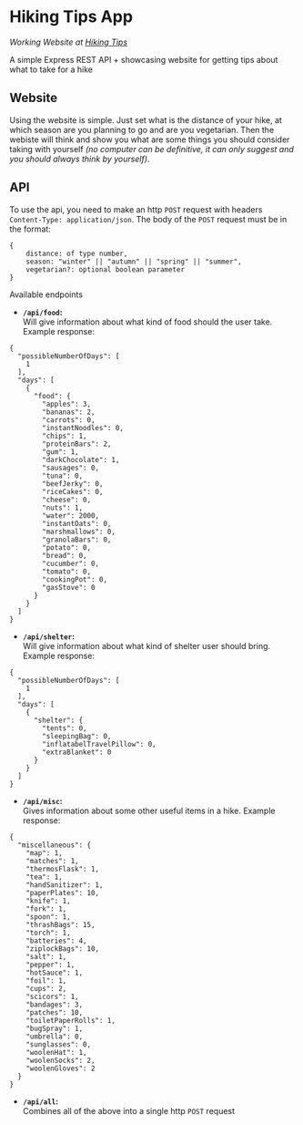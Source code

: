 # Hiking Tips App
*Working Website at [Hiking Tips]()*

A simple Express REST API + showcasing website for getting tips about what to take for a hike

## Website

Using the website is simple. Just set what is the distance of your hike, at which season are you planning to go and are you vegetarian. Then the webiste will think and show you what are some things you should consider taking with yourself *(no computer can be definitive, it can only suggest and you should always think by yourself)*.

## API

To use the api, you need to make an http `POST` request with headers `Content-Type: application/json`. The body of the `POST` request must be in the format:
```
{
    distance: of type number,
    season: "winter" || "autumn" || "spring" || "summer",
    vegetarian?: optional boolean parameter
}
```
Available endpoints
- **`/api/food`:**
<br>Will give information about what kind of food should the user take. Example response:
```
{
  "possibleNumberOfDays": [
    1
  ],
  "days": [
    {
      "food": {
        "apples": 3,
        "bananas": 2,
        "carrots": 0,
        "instantNoodles": 0,
        "chips": 1,
        "proteinBars": 2,
        "gum": 1,
        "darkChocolate": 1,
        "sausages": 0,
        "tuna": 0,
        "beefJerky": 0,
        "riceCakes": 0,
        "cheese": 0,
        "nuts": 1,
        "water": 2000,
        "instantOats": 0,
        "marshmallows": 0,
        "granolaBars": 0,
        "potato": 0,
        "bread": 0,
        "cucumber": 0,
        "tomato": 0,
        "cookingPot": 0,
        "gasStove": 0
      }
    }
  ]
}
```
- **`/api/shelter`:**
<br>Will give information about what kind of shelter user should bring. Example response:
```
{
  "possibleNumberOfDays": [
    1
  ],
  "days": [
    {
      "shelter": {
        "tents": 0,
        "sleepingBag": 0,
        "inflatabelTravelPillow": 0,
        "extraBlanket": 0
      }
    }
  ]
}
```
- **`/api/misc`:**
<br>Gives information about some other useful items in a hike. Example response:
```
{
  "miscellaneous": {
    "map": 1,
    "matches": 1,
    "thermosFlask": 1,
    "tea": 1,
    "handSanitizer": 1,
    "paperPlates": 10,
    "knife": 1,
    "fork": 1,
    "spoon": 1,
    "thrashBags": 15,
    "torch": 1,
    "batteries": 4,
    "ziplockBags": 10,
    "salt": 1,
    "pepper": 1,
    "hotSauce": 1,
    "foil": 1,
    "cups": 2,
    "scicors": 1,
    "bandages": 3,
    "patches": 10,
    "toiletPaperRolls": 1,
    "bugSpray": 1,
    "umbrella": 0,
    "sunglasses": 0,
    "woolenHat": 1,
    "woolenSocks": 2,
    "woolenGloves": 2
  }
}
```
- **`/api/all`:**
<br>Combines all of the above into a single http `POST` request